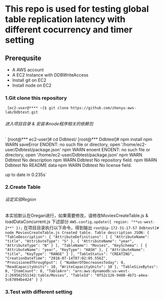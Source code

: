 This repo is used for testing global table replication latency with different cocurrency and timer setting
=========

Prerequsite 
-----

* A AWS account 
* A EC2 Instance with DDBWriteAccess 
* Install git on EC2
* Install node on EC2


### 1.Git clone this repository
`
[ec2-user@**** ~]$ git clone https://github.com/zhenyu-aws-lab/Ddbtest.git`


###### 进入项目目录 & 安装本node程序相关的依赖包
`
[root@*** ec2-user]# cd Ddbtest/
[root@*** Ddbtest]# npm install
npm WARN saveError ENOENT: no such file or directory, open '/home/ec2-user/Ddbtest/package.json'
npm WARN enoent ENOENT: no such file or directory, open '/home/ec2-user/Ddbtest/package.json'
npm WARN Ddbtest No description
npm WARN Ddbtest No repository field.
npm WARN Ddbtest No README data
npm WARN Ddbtest No license field.

up to date in 0.235s`

### 2.Create Table
###### 设定实验Region
本实验默认在Oregan进行，如果需要修改，请修改MoviesCreateTable.js & loadDataConcurrent.js 下述部分
`
AWS.config.update({
  region: "**us-west-2**"
});
`
在项目目录执行以下命令，得到输出
`
root@ip-172-31-17-57 Ddbtest]# node MoviesCreateTable.js
Created table. Table description JSON: {
  "TableDescription": {
    "AttributeDefinitions": [
      {
        "AttributeName": "title",
        "AttributeType": "S"
      },
      {
        "AttributeName": "year",
        "AttributeType": "N"
      }
    ],
    "TableName": "Movies",
    "KeySchema": [
      {
        "AttributeName": "year",
        "KeyType": "HASH"
      },
      {
        "AttributeName": "title",
        "KeyType": "RANGE"
      }
    ],
    "TableStatus": "CREATING",
    "CreationDateTime": "2018-07-14T07:02:05.556Z",
    "ProvisionedThroughput": {
      "NumberOfDecreasesToday": 0,
      "ReadCapacityUnits": 10,
      "WriteCapacityUnits": 10
    },
    "TableSizeBytes": 0,
    "ItemCount": 0,
    "TableArn": "arn:aws:dynamodb:us-west-2:269562551342:table/Movies",
    "TableId": "0f52c126-9400-4b71-a4ea-5c67894be424"
  }
}
`

### 3.Test with different setting



